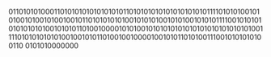 0110101010001101010101010101010110101010101010101010101111010101001010100101001010010010110101010101001010101001010100101010111100101010101010101010010101011010010000101010010101010101010101010101010101001111010101010101001001010110100100100001001010110101001110010101010100110
0101010000000
